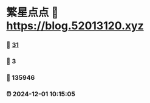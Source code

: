 # 繁星点点 :link: https://blog.52013120.xyz 
### :page_facing_up: [31](https://blog.52013120.xyz/tag.html) 
### :speech_balloon: 3 
### :hibiscus: 135946 
### :alarm_clock: 2024-12-01 10:15:05 
